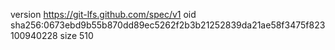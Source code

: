 version https://git-lfs.github.com/spec/v1
oid sha256:0673ebd9b55b870dd89ec5262f2b3b21252839da21ae58f3475f823100940228
size 510
